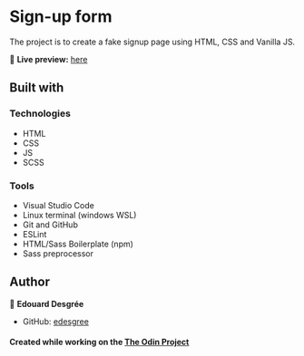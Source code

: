 # Sign-up form

The project is to create a fake signup page using HTML, CSS and Vanilla JS.

🔗 **Live preview:** [here](https://edesgree.github.io/odin-signup-form/public/)


## Built with
### Technologies
* HTML
* CSS
* JS
* SCSS

### Tools

* Visual Studio Code
* Linux terminal (windows WSL)
* Git and GitHub
* ESLint
* HTML/Sass Boilerplate (npm)
* Sass preprocessor
  
## Author

👤 **Edouard Desgrée**
* GitHub: [edesgree](https://github.com/edesgree)




#### Created while working on the [The Odin Project](https://www.theodinproject.com/)
